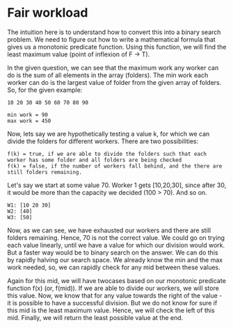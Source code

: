 # Fair workload

The intuition here is to understand how to convert this into a binary search problem. We need to figure out how to write a mathematical formula that gives us a monotonic predicate function. Using this function, we will find the least maximum value (point of inflexion of F -> T).

In the given question, we can see that the maximum work any worker can do is the sum of all elements in the array (folders). The min work each worker can do is the largest value of folder from the given array of folders. So, for the given example:

```
10 20 30 40 50 60 70 80 90

min work = 90
max work = 450
```

Now, lets say we are hypothetically testing a value k, for which we can divide the folders for different workers. There are two possibilities:

```
f(k) = true, if we are able to divide the folders such that each worker has some folder and all folders are being checked
f(k) = false, if the number of workers fall behind, and the there are still folders remaining.
```

Let's say we start at some value 70. Worker 1 gets [10,20,30], since after 30, it would be more than the capacity we decided (100 > 70). And so on.

```
W1: [10 20 30]
W2: [40]
W3: [50]
```

Now, as we can see, we have exhausted our workers and there are still folders remaining. Hence, 70 is not the correct value. We could go on trying each value linearly, until we have a value for which our division would work. But a faster way would be to binary search on the answer. We can do this by rapidly halving our search space. We already know the min and the max work needed, so, we can rapidly check for any mid between these values.

Again for this mid, we will have twocases based on our monotonic predicate function f(x) (or, f(mid)). If we are able to divide our workers, we will store this value. Now, we know that for any value towards the right of the value - it is possible to have a successful division. But we do not know for sure if this mid is the least maximum value. Hence, we will check the left of this mid. Finally, we will return the least possible value at the end.
